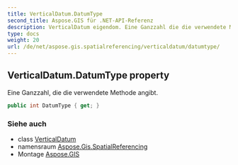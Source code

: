 ```yaml
---
title: VerticalDatum.DatumType
second_title: Aspose.GIS für .NET-API-Referenz
description: VerticalDatum eigendom. Eine Ganzzahl die die verwendete Methode angibt.
type: docs
weight: 20
url: /de/net/aspose.gis.spatialreferencing/verticaldatum/datumtype/
---
```

## VerticalDatum.DatumType property

Eine Ganzzahl, die die verwendete Methode angibt.

```csharp
public int DatumType { get; }
```

### Siehe auch

* class [VerticalDatum](../)
* namensraum [Aspose.Gis.SpatialReferencing](../../verticaldatum/)
* Montage [Aspose.GIS](../../../)


